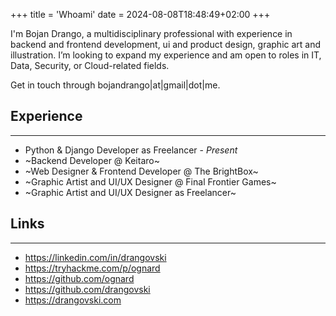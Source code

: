 +++
title = 'Whoami'
date = 2024-08-08T18:48:49+02:00
+++

I'm Bojan Drango, a multidisciplinary professional with experience in backend and frontend development, ui and product design, graphic art and illustration. I’m looking to expand my experience and am open to roles in IT, Data, Security, or Cloud-related fields.

Get in touch through bojandrango|at|gmail|dot|me.


## Experience
---

- Python & Django Developer as Freelancer - *Present*
- ~Backend Developer @ Keitaro~
- ~Web Designer & Frontend Developer @ The BrightBox~
- ~Graphic Artist and UI/UX Designer @ Final Frontier Games~
- ~Graphic Artist and UI/UX Designer as Freelancer~


## Links
---
- https://linkedin.com/in/drangovski
- https://tryhackme.com/p/ognard
- https://github.com/ognard
- https://github.com/drangovski
- https://drangovski.com